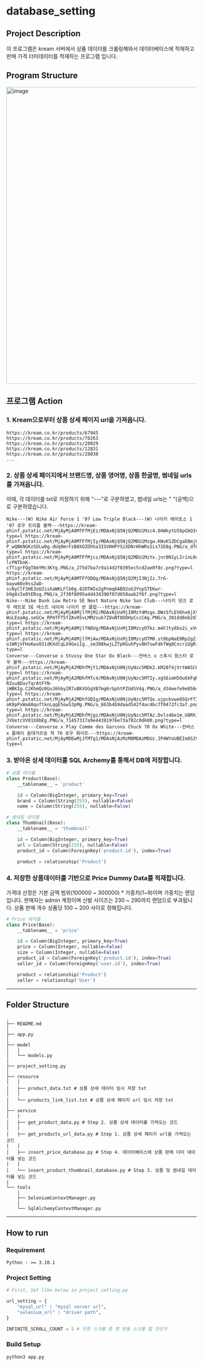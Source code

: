 # database_setting

## Project Description

이 프로그램은 kream 서버에서 상품 데이터를 크롤링해와서 데이터베이스에 적재하고 판매 가격 더미데이터를 적재하는 프로그램 입니다.

## Program Structure

<img width="786" alt="image" src="https://user-images.githubusercontent.com/66009926/182016542-81bdf6b3-0636-4051-84b7-2e2462b0ff14.png">

## 프로그램 Action

### 1. Kream으로부터 상품 상세 페이지 url을 가져옵니다.

```
https://kream.co.kr/products/67945 
https://kream.co.kr/products/70263 
https://kream.co.kr/products/28029 
https://kream.co.kr/products/12831 
https://kream.co.kr/products/28030 
...
```
### 2. 상품 상세 페이지에서 브랜드명, 상품 영어명, 상품 한글명, 썸네일 urls를 가져옵니다.
이때, 각 데이터를 txt로 저정하기 위해 "---"로 구분하였고, 썸네일 urls는 " "(공백)으로 구분하였습니다.
```
Nike---(W) Nike Air Force 1 '07 Low Triple Black---(W) 나이키 에어포스 1 '07 로우 트리플 블랙---https://kream-phinf.pstatic.net/MjAyMjA0MTFfMjEz/MDAxNjQ5NjQ2MDU1Mzc4.O4WkytUI6pGbQ3vSAwW6N4OXLWj8GMsDcYv1IY2W5dwg.jvXzAqASaOEh4MocL3kuqEVgVJBvseWXovbItfIoZ7Mg.PNG/a_d8dc7818e7b24f4ab923f9c70ddb9b6e.png?type=l https://kream-phinf.pstatic.net/MjAyMjA0MTFfMjIy/MDAxNjQ5NjQ2MDU1Mzgw.KWvKSZDCgaD8mjOw3g6wZ30fcdr-P_wQBKNGKzSDLw0g.dUq9mrFzB8XOZDhha3IGVHHPYSiXDNrHhWRxSis72E8g.PNG/a_df0ec7f562804ac68bb6eef456389639.png?type=l https://kream-phinf.pstatic.net/MjAyMjA0MTFfMjcz/MDAxNjQ5NjQ2MDU1MzYx.jnr0N1yLIrinL0cpUcYdViDSg6dxJwcexg_uS6bilyAg.uNKWIwS_g4QtkU5-lcPNTbnK-cTTigrFQgT8mYMc3KYg.PNG/a_275d7ba7c9a14d2f8395ec5cd2ae0f8c.png?type=l https://kream-phinf.pstatic.net/MjAyMjA0MTFfODQg/MDAxNjQ5NjQ2MjI3NjIz.7rG-bayw60x9ss2wD-scNyClF3HE3oU2isXaWKLFlb0g.82OTWIo2gPnmq6AB92oG3YnpSTEKwr-b9g8zIe8tERsg.PNG/a_2f30f8095a4d434390f07d658aab2f6f.png?type=l
Nike---Nike Dunk Low Retro SE Next Nature Nike Sun Club---나이키 덩크 로우 레트로 SE 넥스트 네이쳐 나이키 썬 클럽---https://kream-phinf.pstatic.net/MjAyMjA0MjlfMjM2/MDAxNjUxMjI0MzY4Mzgx.DWz5fLEV6hx6jXtPeTU4m5K3qzPTxkhhcF_-WuLEoaAg.seGCw_RPmTFT5fZAvR5vLMM2suk7Z8oNT8OOHyCccCAg.PNG/a_381dd8eb2d1b48bea4388b1d40c3c1c6.png?type=l https://kream-phinf.pstatic.net/MjAyMjA0MjlfNDUg/MDAxNjUxMjI0MzcyOTkz.m4FJty8bo2i_xVmBH7Gp9O8Cntk3AdgYpM0DlEnIpaAg.TL5dX2tNuRfiYuUCqx_wi_3t_-5BPEtfTmmIVgvlqqsg.PNG/a_63f00ce6f48b45faaa17444d09476976.png?type=l https://kream-phinf.pstatic.net/MjAyMjA0MjlfMjAw/MDAxNjUxMjI0MzcyOTM0.st0bpNaE0Rp2gZ-o1WRjVFHoKwxO31dKXdCqLO4GeiIg._sm308kwjLZTpRGuhPyv8H7swFdkTWq0CncriUgRiL0g.PNG/a_825cdcd81da24814aa1449bf011e3345.png?type=l
Converse---Converse x Stussy One Star Ox Black---컨버스 x 스투시 원스타 로우 블랙---https://kream-phinf.pstatic.net/MjAyMjA2MDhfMjY1/MDAxNjU0NjUyNzc5MDk2.kM28f4jVrtWASCQhoi1cd4LZZFGSZI84WY96tkBpvsIg.wd087WlJ2pIGqx1zf2qtgcHREeu7bwqhZRr1kjXWdysg.PNG/a_eb015832612c40588a2ed1b5d795a73c.png?type=l https://kream-phinf.pstatic.net/MjAyMjA2MDhfMTc4/MDAxNjU0NjUyNzc5MTIy.xgS6imH5Ou6kFqNZg52p-RZuu8DuvTqrAtFYN-jWBKIg.C2KhmQz0GuJ6hby2R7uBKVUGgVB7mg6rGphtPZUdSV4g.PNG/a_d34eefe9e85647ec81ba1c0816359a1f.png?type=l https://kream-phinf.pstatic.net/MjAyMjA2MDhfODIg/MDAxNjU0NjUyNzc5MTQx.ujpcbvwe85QrFTIb4917biXojXyijGZc4VhcTrQhdJsg.b1d8rXfifc8lycx-oK8pPxWa8AquftknLqqE5owS3pMg.PNG/a_863b4b9daad542f4ac4bc7f0472fc3a7.png?type=l https://kream-phinf.pstatic.net/MjAyMjA2MDhfMjgz/MDAxNjU0NjUyNzc5MTAz.Dvls46e1m_U8RhItvZ6yDF53Rv6Zc35lGc72fAIWyi8g.Zz7f5ArezQ52fXwVapyX88m0B3ii-JVUetcVV01X8bEg.PNG/a_71457317a9e44381976e73a782c0d600.png?type=l
Converse---Converse x Play Comme des Garcons Chuck 70 Ox White---컨버스 x 플레이 꼼데가르송 척 70 로우 화이트---https://kream-phinf.pstatic.net/MjAyMDEwMjJfMTg1/MDAxNjAzMzM0MDAzMDUz.IP4WYoUBEImOS2VygeT6iH5OGElUQtJBEaBLD__v8bUg.zz03dgW0q2zV7QsWt2mXxZrrdQ7XHFoISAP13VGsnCQg.PNG/p_23510_0_f8389322aced42cead2e309687705da1.png?type=l
```
### 3. 받아온 상세 데이터를 SQL Archemy를 통해서 DB에 저장합니다.

``` python
# 상품 테이블
class Product(Base):
    __tablename__ = 'product'

    id = Column(BigInteger, primary_key=True)
    brand = Column(String(255), nullable=False)
    name = Column(String(255), nullable=False)

# 썸네일 테이블
class Thumbnail(Base):
    __tablename__ = 'thumbnail'

    id = Column(BigInteger, primary_key=True)
    url = Column(String(255), nullable=False)
    product_id = Column(ForeignKey('product.id'), index=True)

    product = relationship('Product')
```
### 4. 저장한 상품데이터를 기반으로 Price Dummy Data를 적재합니다.
가격대 선정은 기본 금액 범위(100000 ~ 300000) * 가중치(1~9)이며 가중치는 랜덤입니다.
판매자는 admin 계정이며 신발 사이즈는 230 ~ 290까지 랜덤으로 부과됩니다.
상품 판매 개수 상품당 100 ~ 200 사이로 정해집니다.


```python
# Price 테이블
class Price(Base):
    __tablename__ = 'price'

    id = Column(BigInteger, primary_key=True)
    price = Column(Integer, nullable=False)
    size = Column(Integer, nullable=False)
    product_id = Column(ForeignKey('product.id'), index=True)
    seller_id = Column(ForeignKey('user.id'), index=True)

    product = relationship('Product')
    seller = relationship('User')
```

---
## Folder Structure

```
.
├── README.md
│
├── app.py
│
├── model
│   │
│   └── models.py
|
├── project_setting.py
│
├── resource
│   │
│   ├── product_data.txt # 상품 상세 데이터 임시 저장 txt
│   │
│   └── products_link_list.txt # 상품 상세 페이지 url 임시 저장 txt
│
├── service
│   |
│   ├── get_product_data.py # Step 2. 상품 상세 데이터를 가져오는 코드
|   |
│   ├── get_products_url_data.py # Step 1. 상품 상세 페이지 url을 가져오는 코드
|   |
│   ├── insert_price_database.py # Step 4. 데이터베이스에 상품 판매 더미 데이터를 넣는 코드
|   |
│   └── insert_product_thumbnail_database.py # Step 3. 상품 및 썸네일 데이터를 넣는 코드
|
└── tools
    |
    ├── SeleniumContextManager.py
    |
    └── SqlAlchemyContextManager.py
```

---
## How to run


### Requirement

```
Python : >= 3.10.1
```

### Project Setting

```python
# First, Set like below in project_setting.py

url_setting = {
    "mysql_url" : "mysql server url",
    "selenium_url" : "driver path",
}

INFINITE_SCROLL_COUNT = 5 # 무한 스크롤 중 몇 번을 스크롤 할 것인가

```

### Build Setup

```
python3 app.py
```

